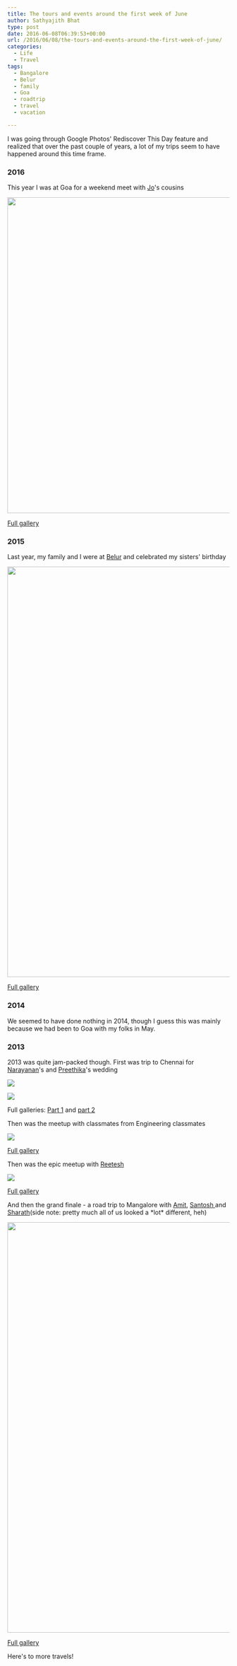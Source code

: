 ```yaml
---
title: The tours and events around the first week of June
author: Sathyajith Bhat
type: post
date: 2016-06-08T06:39:53+00:00
url: /2016/06/08/the-tours-and-events-around-the-first-week-of-june/
categories:
  - Life
  - Travel
tags:
  - Bangalore
  - Belur
  - family
  - Goa
  - roadtrip
  - travel
  - vacation

---
```

I was going through Google Photos' Rediscover This Day feature and realized that over the past couple of years, a lot of my trips seem to have happened around this time frame.



### 2016

This year I was at Goa for a weekend meet with <a href="https://twitter.com/joshenoy" target="_blank">Jo</a>'s cousins

<img src="https://lh3.googleusercontent.com/0URUd0n3AFMoocOQuaPOuBzmkmByxcu2sswar0PfvosqvUKDAAOPd3O8xnyYIjS56QRppLPFJlMlGwDMQiWdpaFbItE6wVQhDbmn5HCggWJdiTm3v3Dz7JqvwNHsaKsI18tlNsEeVUZOEVgafJmeoHkC9fqnqSIFASmWtMIT2IN1bsmcNi3QrAo8EaTV0XtHZqrfSPqetNC2rQ2ZX6vLiR27IuDhl6lif6E7ZwMfy0mt1PvedMHHCCkmsJmpTyAN2pqt68Yx6iwpqETsBJ83fdRiNob3tXrT7Bbr9f1FTd2ew1b5rqV2s3VDqvKJIPSC_UaEmALbr5mx9Ek-Vwd7TlW1OtJWMWQYdl1sU1iHeKNpd2MUpyy7p2KaR_xt_6BJWxzW5Dn30JE6sa7KMAZt0lVfVOKvhyXkCdVG9deJvmyTeSePsDFaFUCHvBhL0QC4O-_eE-UIx1qk1Sn60HToDShdOKwgNoAJ4tA8i1o_kAL2e1Si3zmxX-kDIEUUo9DPdQXXq_lYRBP1sxtshySRgVq6orwK5doAQ9lcJfjnIzrRN7Fo1AvUPH89cN0K6v0fHXTbmFm1ElyVzv6mWCmJfSTi7yexzqP8=w1271-h950-no" width="955" height="715" /> 

<a href="https://goo.gl/photos/wKSr96NiovBUpS6g7" target="_blank">Full gallery</a>

### 2015

Last year, my family and I were at <a href="https://en.wikipedia.org/wiki/Belur" target="_blank">Belur</a> and celebrated my sisters' birthday

<img class="SzDcob" src="https://lh3.googleusercontent.com/NJ2-FIAj_OEy7qugruchgv7N9bDHrRfu8iV2kbMbkwp4aL2F2-yvj4gdD8HpURW6RsPcZZJBiGsJgbc9Cg0c-XLH2CzbazJQC2gSiNunwhoxxkvPEbS2EeCndAxx1NBfHaTNb90FQyHR3zwn8bIPdf8bXstH1EYwegDzoO3R4m0YT3dJIVw34o2elYPytkimoRUtf2myaAjQq3OPShJQHwyevmKIZcPoV38lLwL_FDFSle7mFNGNoOIEGzt3nmVtUqhAHnkOqdMSZ9LGNrqz1JSNf8LWGTj3XxVSBJpgSow86Hgwvcl5i4BMaPNndnHt7ggiUrrGqL6YWLvVttpPhDDBwCKSHPJFTOXZoq6h5Tc-vv73o21yPPHWSBubq80Xgf7mv3miOt87yhTJloZVFciiWhJ8lF0_Vi6mOy7vsosmLmpuEw0D5WDR4STp0scUzCNA_bQ7DiYdAt1rawxHwK-0MPWh5P_iAeEtLFBG5NehCcelpTPNlYsezqJ1Hr-hkJx4zI9aQjtvqA1oDBhOd9hH_KMQrgSuVM_GMGoMwrvS9DyebpIMTcCqzBHQWihF9Xh1KlrnA_421j-aEaUBbtWlzloJlLKo=s929-no" width="929" height="929" /> 

<a href="https://goo.gl/photos/Hu2UoogsS6TWdp4r9" target="_blank">Full gallery</a>

### 2014

We seemed to have done nothing in 2014, though I guess this was mainly because we had been to Goa with my folks in May.

### 2013

2013 was quite jam-packed though. First was trip to Chennai for <a href="https://twitter.com/narayananh" target="_blank">Narayanan</a>'s and <a href="https://passingports.com/" target="_blank">Preethika</a>'s wedding

![][1] 

![][2] 

Full galleries: <a href="https://goo.gl/photos/ojNU4z8DjZVrEc3XA" target="_blank">Part 1</a> and <a href="https://goo.gl/photos/7N5kjQ1BSsRMZbnK7" target="_blank">part 2</a>

Then was the meetup with classmates from Engineering classmates

![][3] 

<a href="https://goo.gl/photos/BPZQtRsjGKpKoJ3y9" target="_blank">Full gallery</a>

Then was the epic meetup with <a href="https://twitter.com/reetesh" target="_blank">Reetesh</a>

![][4] 

<a href="https://goo.gl/photos/EKAQUKb38pWz46Ao8" target="_blank">Full gallery</a>

And then the grand finale - a road trip to Mangalore with <a href="https://twitter.com/daaku" target="_blank">Amit</a>, <a href="https://twitter.com/9_6" target="_blank">Santosh </a>and <a href="https://twitter.com/sharathpatali" target="_blank">Sharath</a>(side note: pretty much all of us looked a \*lot\* different, heh)

<img class="SzDcob" src="https://lh3.googleusercontent.com/6T1ml0gR-h60zDao69e7niUsOgVOYS7R1h-SoPtrmB5Avj5wWBpTXe-aLZtQJyvNmMxbpp_SMwCl5d9STJamGSHcJsLm8Atq4E54LVinbjH2bW394d_abrlczIG_4x1mh9EMUsVs06dXmqNw0u0HLNvT1iNTOHuNG1IGLHx_mw6rX6vgyLjA59Fte4VmBjJ_U6H9gG4Rj3QN3YNxA6lv7gVgETBVJeipGFZ3i-3qXO8syt-8QxFlpbDkWZCWX0vQFpDdrD2OMsaO3159Y0xdat7FNKj5LbAL5cmxXiIIx_Ns3XFycEbRfBwH3OPmXCcWWHyqImfsZ1_KG4kLMxsQay9sjjg0QKzWAb1gOy0xtQpT3w9ztLgotuvASMFIoV4_LdoI2W-i6_po-9QuAfvhSFcqHYXMFuCT1FUkeBGoIzlFzj6HHemn968me5FmHZYrT_GgE2_r7YflIXDigfjohcQyYssX9ukUTuACfd5TfEsBsLmlEJhVhcbMumbUoVkuiBKxld66W4fLwNcyE7AZZC9oVOp6ZAM0Q0Oz9fvZekgJXM5p1ITPePcYu-PSJ1B_voW9T0T_AfcWYLaSDdar4lVt982oUgaB=s929-no" width="929" height="929" /> 

<a href="https://goo.gl/photos/efbfaHDGSEPKBUM8A" target="_blank">Full gallery</a>

Here's to more travels!

 [1]: https://lh3.googleusercontent.com/SRQ8LgKWTe_a2cqGkIs7PNjsArRbk35g7xMlAwzbZxjKMR0Pe2U-6dvMi5L6YVvCsesTDL2eCpvfCKaZg0zZdLIqA54n2ysSW08Ev6Ef6Ubgkfvr8CHIwXluArmCsGaQUyPDnJLy5s-QXD2XNW5aJaRvxBJu-bQYBwxL7gC2_AzzrzLHaBGrYwq0glvRvjXoSv8705iGjnZnbU4zN1WUefafUzbAGwnVG1fX8DMZ0K-1p5H3BRPa_7g450hed9jm4JPRdcaeouILj-EBXP_UqN5-faE8qHusE0ijxVLLuVv6l99yn4MQe9KWwc1wzeo5plp1cZzrF8bDanGLb-gAZmfik1WMCCGPDD4-l8FjxhXE-y2OLT5KJOEHnBnER4GUbuWf3CTmxXIqeyIQTvJLjLGtzOMVvJZPvpClOHq49-7E7RYblQegcKCT_zee1AfH2ZPa04x6swWUZ9YQ9gAsCChw5trAdqQVFwko5PgO5qoKPHAjaCRGXoMULIAE1YCGhm5HH6VVBdKiKW0aGLNAsxeZiJkjOqQKlceGpdja41Y0wZctxHNDzbknSEsRuZ89a-g5MEfHkAAyhP9dRnWj2c9YAWIIcCNw=s929-no
 [2]: https://lh3.googleusercontent.com/IIPAeDcBYmu3FzmKIbSYBa8RBstOdxpab7OqD02LlgoZn0mmrT0ME9-qxbZAulFaZ3s_K9jixRL1fUefWmYeKSPmyq1ICYii1Hw-yq4a3Ef73VV2Y97f35KFreOJ7pjHMmH_37TNSpPFTzPdggTGY0sq2Y5xzRM76s6DZaGBnVUBREU1Lia_BS2-KpsB841pVGQF89q-dgUOTYvmBMXfB95hTKbTpAGSZ1i-M3WusXSkD67r5tIT7RY8BMKFwbk9QyLOAY30jD5IFfqRsh-LYy6hP8MzIbgZPxBmLTuRQuRfhQ1Vcbz08jhLCft44E271qnG2wJCKXw8Ke7ppUZunxpljQl0Jie7PLAAd2g4ba8B69RYq_frKbTik-rhKhEXeOBcAr-j2VswIgRFScuW2CkcC2AIqa9aDXoRm_nLR_qFVOAiK2pqZEqrRmTm19-ZIkj_6gYAOc1F6cKtFjLd6i18WbGSnX7IfdRe-zl5BantEvLNNUA4N5jWsFNqvhKAlIHOLXAromJ_ba1Z4URq0XJ11cPrE3jxTqxvRrzKvsbG29m7Sa25C_Jy14_7FueLw1DBnbPTYVCAjEK9Ai7TwPmZ85B1SYhT=s929-no
 [3]: https://lh3.googleusercontent.com/X82xnjvQOgW3ktfc3mI6pQP6NS8lqoOhQuNct2rLUmWYcE9aUH_e3GScTZBQFgYz6VS1Co52razUUoeZiD__r2s1whPyudm7JeeYRJHBVpKdxOZw9b15QWB3D8s70JfMP-tXhM_5K2ggBoeCC790woIzib6rGCoERoHxRtIq7KNhCYXjiGl_QNUehZG_k6NGjQ02wA0qbjrc0Glv_gwm8aS1H2Fardo3aLJRQonEu7rV7kJg5LDYAtwJVtQGgS3eOrt_Gao8RQY1w_9ifHIUix71vWZhrAl14jTMA0ryLmsrYfKIGFZAUaAf5Cq6GpkoAPTVTsLr8tLqVuH-K6BW-BBYctmdKWiDqELqnUYir6kSzCTJos9Y1BiScEaiECXXdncyb9sW2yh-0ljU8WGu56Bk0ndsiYNp7fmYyztOSuJ2R_ahg0zGGZbJQiTFxB_sQa2Ho0uV28Qw5uwzmRQIUKYeX0TGreUAMNKIPKYmmKvYfa6w3kaIq92-_XVfNK4tNO9f5WBDU3LYqFiLA1GIh2VA1rZov66_j0sTzqCgtBtks4-sWwnUW_DrwMZWYWufal-70DZnjtF_U6CdWhighYwk_4iWeAgb=s929-no
 [4]: https://lh3.googleusercontent.com/_3iMCo9m5e5bqSU-i4k06Ir_65pi_7pnPbv1Xaoxn1fkgc4CUL116jUXjCejmw_zB3oqn6iOUL2gDTYPlCQfYmxe46AdBwozqtfoRQkg8lHUAXbd3JzTP7rq3p9orq0wSknlpuebyp-JQTVtOAS_HSulWVv9E_Nh-pVtncOJWt7Gu5q5SNZmqcbaonFGrEw5jvXDPmwCiW5f4jNNWURBJwSAQKLBa588x09OxF98h2YZFh53futydDQ__Nf6YQFKo5EhOGB9z5M40VdI70O4A06p9QwBAujUtfHeANsqMEDumJoYJOi3V2ai8v6lwpeLqw9nrgk6V9-nV-2cK9WoPbpVZa29JGd1sc-jNGUdka6lMRmt0I5NFrWlIZLCF_MDumyjPPqc86WNhjJmtnIy96mselzKoOFvugAVg69QbI65BQ5HpdE85h4g_lM9SorLZkXN7F4GK59ibDGZLKuJuQvj57NBtrDj2REy6r7yOP7tPmY-gMOwTxTzt1c-kPXJZvU8X7dIBk_PJqt1YfjfVApBCdps12u3SsqaHJicQOoA6qMn-Oh1rO8EqrKPnEs_G1geFxNWVRrfGPbBNH12xuFT4H625lpr=s929-no
